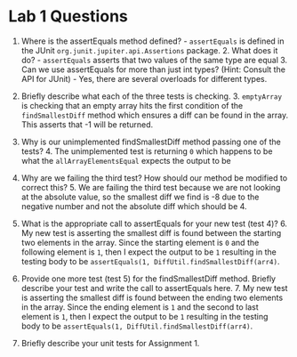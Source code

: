 # Lab 1 Questions

1. Where is the assertEquals method defined? - `assertEquals` is defined in the JUnit `org.junit.jupiter.api.Assertions` package.
   2. What does it do? - `assertEquals` asserts that two values of the same type are equal
   3. Can we use assertEquals for more than just int types? (Hint: Consult the API for JUnit) - Yes, there are several overloads for different types.

2. Briefly describe what each of the three tests is checking.
   3. `emptyArray` is checking that an empty array hits the first condition of the `findSmallestDiff` method which ensures a diff can be found in the array. This asserts that -1 will be returned.

3. Why is our unimplemented findSmallestDiff method passing one of the tests?
   4. The unimplemented test is returning `0` which happens to be what the `allArrayElementsEqual` expects the output to be

4. Why are we failing the third test? How should our method be modified to correct this?
   5. We are failing the third test because we are not looking at the absolute value, so the smallest diff we find is -8 due to the negative number and not the absolute diff which should be 4.

5. What is the appropriate call to assertEquals for your new test (test 4)?
   6. My new test is asserting the smallest diff is found between the starting two elements in the array. Since the starting element is `0` and the following element is `1`, then I expect the output to be `1` resulting in the testing body to be `assertEquals(1, DiffUtil.findSmallestDiff(arr4)`.

6. Provide one more test (test 5) for the findSmallestDiff method. Briefly describe your test and write the call to assertEquals here. 
   7. My new test is asserting the smallest diff is found between the ending two elements in the array. Since the ending element is `1` and the second to last element is `1`, then I expect the output to be `1` resulting in the testing body to be `assertEquals(1, DiffUtil.findSmallestDiff(arr4)`.

7. Briefly describe your unit tests for Assignment 1.